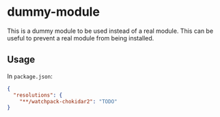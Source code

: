 # dummy-module

This is a dummy module to be used instead of a real module. This can be useful
to prevent a real module from being installed.


## Usage

In `package.json`:
```json
{
  "resolutions": {
    "**/watchpack-chokidar2": "TODO"
}
```

